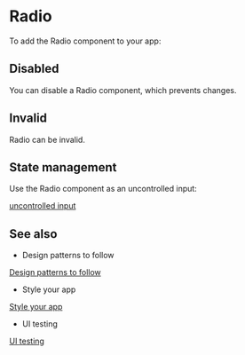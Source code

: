 # Radio

To add the Radio component to your app:

## Disabled

You can disable a Radio component, which prevents changes.

## Invalid

Radio can be invalid.

## State management

Use the Radio component as an uncontrolled input:

[uncontrolled input](/stripe-apps/how-ui-extensions-work#use-uncontrolled-components-for-interactions)

## See also

- Design patterns to follow

[Design patterns to follow](/stripe-apps/patterns)

- Style your app

[Style your app](/stripe-apps/style)

- UI testing

[UI testing](/stripe-apps/ui-testing)
